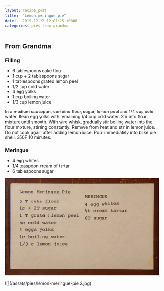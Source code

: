 ```yaml
---
layout: recipe_post
title:  "Lemon meringue pie"
date:   2019-12-22 12:01:25 +0000
categories: pies from-grandma
---
```


## From Grandma
### Filling
* 6 tablespoons cake flour
* 1 cup + 2 tablespoons sugar
* 1 tablespoons grated lemon peel
* 1/2 cup cold water
* 4 egg yolks
* 1 cup boiling water
* 1/3 cup lemon juice

In a medium saucepan, combine flour, sugar, lemon peel and 1/4 cup cold water. Bean egg yolks with remaining 1/4 cup cold water. Stir into flour mixture until smooth. With wire whisk, gradually stir boiling water into the flour mixture, stirring constantly. Remove from heat and stir in lemon juice. Do not cook again after adding lemon juice. Pour immediately into bake pie shell. 350F 10 minutes. 

### Meringue
* 4 egg whites
* 1/4 teaspoon cream of tartar
* 6 tablespoons sugar

![](/assets/pies/lemon-meringue-pie.jpg)

![](/assets/pies/lemon-meringue-pie 2.jpg)
